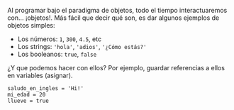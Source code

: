Al programar bajo el paradigma de objetos, todo el tiempo interactuaremos con... ¡objetos!. Más fácil que decir qué son, es dar algunos ejemplos de objetos simples:

* Los números: `1`, `300`, `4.5`, etc
* Los strings: `'hola'`, `'adios'`, `'¿Cómo estás?'`
* Los booleanos: `true`, `false` 

¿Y que podemos hacer con ellos? Por ejemplo, guardar referencias a ellos en variables (asignar).

```
saludo_en_ingles = 'Hi!'
mi_edad = 20
llueve = true
```

